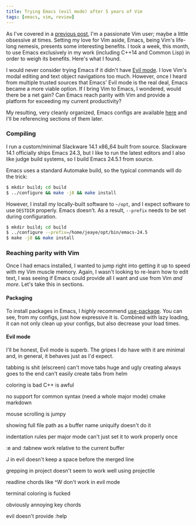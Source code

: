 ```yaml
---
title: Trying Emacs (evil mode) after 5 years of Vim
tags: [emacs, vim, review]
---
```


As I've covered in a [previous post](http://blog.jeaye.com/2015/08/23/vimb/), I'm a passionate Vim user; maybe a little obsessive at times. Setting my love for Vim aside, Emacs, being Vim's life-long nemesis, presents some interesting benefits. I took a week, this month, to use Emacs exclusively in my work (including C++14 and Common Lisp) in order to weigh its benefits. Here's what I found.

I would never consider trying Emacs if it didn't have [Evil mode](http://www.emacswiki.org/emacs/Evil). I love Vim's modal editing and text object navigations too much. However, once I heard from multiple trusted sources that Emacs' Evil mode is the real deal, Emacs became a more viable option. If I bring Vim to Emacs, I wondered, would there be a net gain? Can Emacs reach parity with Vim and provide a platform for exceeding my current productivity?

My resulting, very cleanly organized, Emacs configs are available [here](https://github.com/jeaye/emacs-dotfiles) and I'll be referencing sections of them later.

### Compiling
I run a custom/minimal Slackware 14.1 x86_64 built from source. Slackware 14.1 officially ships Emacs 24.3, but I like to run the latest editors and I also like judge build systems, so I build Emacs 24.5.1 from source.

Emacs uses a standard Automake build, so the typical commands will do the trick:

```bash
$ mkdir build; cd build
$ ../configure && make -j8 && make install
```

However, I install my locally-built software to `~/opt`, and I expect software to use `DESTDIR` properly. Emacs doesn't. As a result, `--prefix` needs to be set during configuration.

```bash
$ mkdir build; cd build
$ ../configure --prefix=/home/jeaye/opt/bin/emacs-24.5
$ make -j8 && make install
```

### Reaching parity with Vim
Once I had emacs installed, I wanted to jump right into getting it up to speed with my Vim muscle memory. Again, I wasn't looking to re-learn how to edit text, I was seeing if Emacs could provide all I want and use from Vim *and more*. Let's take this in sections.

#### Packaging
To install packages in Emacs, I *highly* recommend [use-package](https://github.com/jwiegley/use-package). You can see, from my configs, just how expressive it is. Combined with lazy loading, it can not only clean up your configs, but also decrease your load times.

#### Evil mode
I'll be honest, Evil mode is superb. The gripes I do have with it are minimal and, in general, it behaves just as I'd expect.

tabbing is shit (elscreen)
  can't move tabs
  huge and ugly
  creating always goes to the end
  can't easily create tabs from helm

coloring is bad
  C++ is awful

no support for common syntax (need a whole major mode)
  cmake
  markdown

mouse scrolling is jumpy

showing full file path as a buffer name
  uniquify doesn't do it

indentation rules per major mode
  can't just set it to work properly once

:e and :tabnew work relative to the current buffer

J in evil doesn't keep a space before the merged line

grepping in project doesn't seem to work well
  using projectile

readline chords like ^W don't work in evil mode

terminal coloring is fucked

obviously annoying key chords

evil doesn't provide :help

